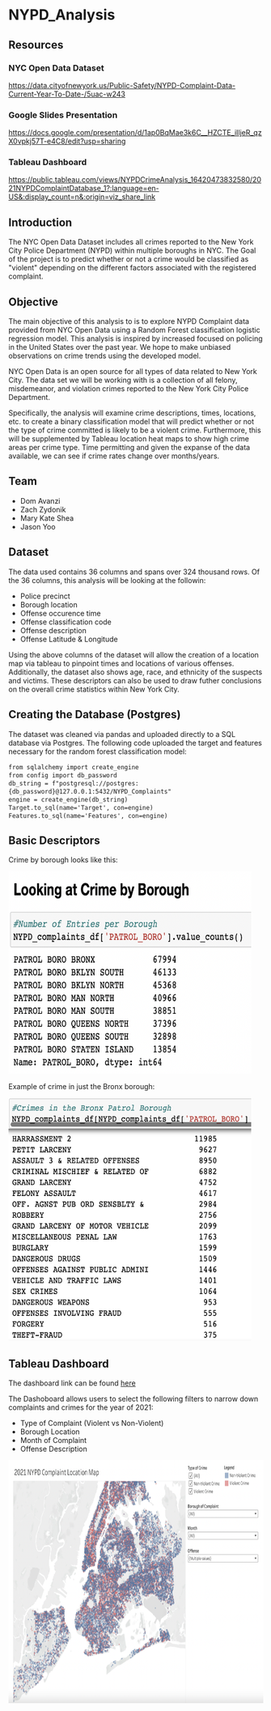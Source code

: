 # NYPD_Analysis

## Resources

### NYC Open Data Dataset 
https://data.cityofnewyork.us/Public-Safety/NYPD-Complaint-Data-Current-Year-To-Date-/5uac-w243 

### Google Slides Presentation
https://docs.google.com/presentation/d/1ap0BqMae3k6C__HZCTE_iIljeR_qzX0vpkj57T-e4C8/edit?usp=sharing

### Tableau Dashboard 
https://public.tableau.com/views/NYPDCrimeAnalysis_16420473832580/2021NYPDComplaintDatabase_1?:language=en-US&:display_count=n&:origin=viz_share_link

## Introduction

The NYC Open Data Dataset includes all crimes reported to the New York City Police Department (NYPD) within multiple boroughs in NYC. The Goal of the project is to predict whether or not a crime would be classified as "violent" depending on the different factors associated with the registered complaint. 

## Objective

The main objective of this analysis to is to explore NYPD Complaint data provided from NYC Open Data using a Random Forest classification logistic regression model. This analysis is inspired by increased focused on policing in the United States over the past year. We hope to make unbiased observations on crime trends using the developed model.

NYC Open Data is an open source for all types of data related to New York City. The data set we will be working with is a collection of all felony, misdemeanor, and violation crimes reported to the New York City Police Department.

Specifically, the analysis will examine crime descriptions, times, locations, etc. to create a binary classification model that will predict whether or not the type of crime committed is likely to be a violent crime. Furthermore, this will be supplemented by Tableau location heat maps to show high crime areas per crime type. Time permitting and given the expanse of the data available, we can see if crime rates change over months/years.

## Team

- Dom Avanzi
- Zach Zydonik 
- Mary Kate Shea
- Jason Yoo

## Dataset
The data used contains 36 columns and spans over 324 thousand rows. Of the 36 columns, this analysis will be looking at the followin:
* Police precinct
* Borough location
* Offense occurence time
* Offense classification code
* Offense description
* Offense Latitude & Longitude

Using the above columns of the dataset will allow the creation of a location map via tableau to pinpoint times and locations of various offenses.
Additionally, the dataset also shows age, race, and ethnicity of the suspects and victims. These descriptors can also be used to draw futher conclusions on the overall crime statistics within New York City.


## Creating the Database (Postgres)
The dataset was cleaned via pandas and uploaded directly to a SQL database via Postgres. The following code uploaded the target and features necessary for the random forest classification model:

```
from sqlalchemy import create_engine
from config import db_password
db_string = f"postgresql://postgres:{db_password}@127.0.0.1:5432/NYPD_Complaints"
engine = create_engine(db_string)
Target.to_sql(name='Target', con=engine)
Features.to_sql(name='Features', con=engine)
```

## Basic Descriptors
Crime by borough looks like this:

<img src = "./Resources/crime_by_borough.png"  width="480" height="400">

Example of crime in just the Bronx borough:

<img src = "./Resources/bronx_crimes.png" width="480" height="480">

## Tableau Dashboard

The dashboard link can be found [here](https://public.tableau.com/views/NYPDCrimeAnalysis_16420473832580/2021NYPDComplaintDatabase_1?:language=en-US&:display_count=n&:origin=viz_share_link)

The Dashoboard allows users to select the following filters to narrow down complaints and crimes for the year of 2021:
* Type of Complaint (Violent vs Non-Violent)
* Borough Location
* Month of Complaint
* Offense Description

<img src = "./Resources/dashboard_screenshot.png" width="720" height="480">

